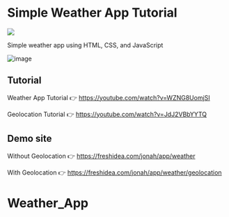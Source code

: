 # Simple Weather App Tutorial

<p align="left">
  <a href="https://discord.gg/fPrdqh3Zfu" alt="Dev Pro Tips Discussion & Support Server">
    <img src="https://img.shields.io/discord/819650821314052106?color=7289DA&logo=discord&logoColor=white&style=for-the-badge"/></a>
</p>

Simple weather app using HTML, CSS, and JavaScript

![image](https://user-images.githubusercontent.com/20955511/111051345-0bcff300-845b-11eb-80ca-717a9a838e2c.png)

## Tutorial

Weather App Tutorial 👉 https://youtube.com/watch?v=WZNG8UomjSI

Geolocation Tutorial 👉 https://youtube.com/watch?v=JdJ2VBbYYTQ

## Demo site

Without Geolocation 👉 https://freshidea.com/jonah/app/weather

With Geolocation 👉 https://freshidea.com/jonah/app/weather/geolocation
# Weather_App
